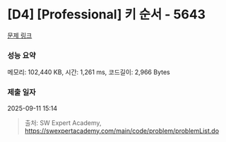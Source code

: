 # [D4] [Professional] 키 순서 - 5643 

[문제 링크](https://swexpertacademy.com/main/code/problem/problemDetail.do?contestProbId=AWXQsLWKd5cDFAUo) 

### 성능 요약

메모리: 102,440 KB, 시간: 1,261 ms, 코드길이: 2,966 Bytes

### 제출 일자

2025-09-11 15:14



> 출처: SW Expert Academy, https://swexpertacademy.com/main/code/problem/problemList.do